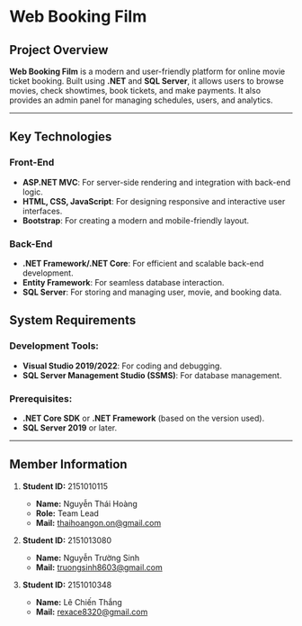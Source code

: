 # Web Booking Film

## Project Overview
**Web Booking Film** is a modern and user-friendly platform for online movie ticket booking. Built using **.NET** and **SQL Server**, it allows users to browse movies, check showtimes, book tickets, and make payments. It also provides an admin panel for managing schedules, users, and analytics.

---

## Key Technologies

### Front-End
- **ASP.NET MVC**: For server-side rendering and integration with back-end logic.
- **HTML, CSS, JavaScript**: For designing responsive and interactive user interfaces.
- **Bootstrap**: For creating a modern and mobile-friendly layout.

### Back-End
- **.NET Framework/.NET Core**: For efficient and scalable back-end development.
- **Entity Framework**: For seamless database interaction.
- **SQL Server**: For storing and managing user, movie, and booking data.

## System Requirements

### Development Tools:
- **Visual Studio 2019/2022**: For coding and debugging.
- **SQL Server Management Studio (SSMS)**: For database management.

### Prerequisites:
- **.NET Core SDK** or **.NET Framework** (based on the version used).
- **SQL Server 2019** or later.

---

## Member Information

1. **Student ID:** 2151010115
   - **Name:** Nguyễn Thái Hoàng
   - **Role:** Team Lead
   - **Mail:** thaihoangon.on@gmail.com

2. **Student ID:** 2151013080
   - **Name:** Nguyễn Trường Sinh
   - **Mail:** truongsinh8603@gmail.com


3. **Student ID:** 2151010348
   - **Name:** Lê  Chiến Thắng
   - **Mail:** rexace8320@gmail.com

